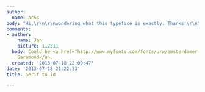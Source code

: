 ```yaml
---
author:
  name: ac54
body: "Hi,\r\n\r\nwondering what this typeface is exactly. Thanks!\r\n\r\nac"
comments:
- author:
    name: Jan
    picture: 112311
  body: Could be <a href="http://www.myfonts.com/fonts/urw/amsterdamer-garamont/">Amsterdamer
    Garamond</a>.
  created: '2013-07-18 22:09:47'
date: '2013-07-18 21:22:33'
title: Serif to id

---
```

